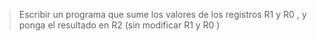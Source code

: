 > Escribir un programa que sume los valores de los registros
R1 y R0 , y ponga el resultado en R2 (sin modificar R1 y
R0 )